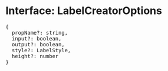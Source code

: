 # Interface: LabelCreatorOptions

<pre>
{
  propName?: string,
  input?: boolean,
  output?: boolean,
  style?: <Ref to="./label-style">LabelStyle</Ref>,
  height?: number
}
</pre>

<script setup>
import Ref from '../../../../../components/api/Ref.vue';
</script>
